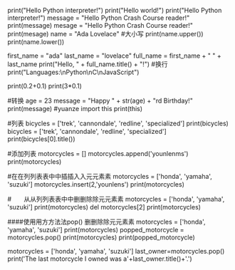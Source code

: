 print("Hello Python interpreter!")
print("Hello world!")
print("Hello Python interpreter!")
message = "Hello Python Crash Course reader!"
print(message)
mesage = "Hello Python Crash Course reader!"
print(mesage)
name = "Ada Lovelace"
#大小写
print(name.upper())
print(name.lower())

first_name = "ada"
last_name = "lovelace"
full_name = first_name + " " + last_name
print("Hello, " + full_name.title() + "!")
#换行
print("Languages:\nPython\nC\nJavaScript")

print(0.2+0.1)
print(3*0.1)

#转换
age = 23
message = "Happy " + str(age) + "rd Birthday!"
print(message)
#yuanze
import this
print(this)

#列表
bicycles = ['trek', 'cannondale', 'redline', 'specialized']
print(bicycles)
bicycles = ['trek', 'cannondale', 'redline', 'specialized']
print(bicycles[0].title())

#添加列表
motorcycles = []
motorcycles.append('younlenms')
print(motorcycles)

#在在列列表表中中插插入入元元素素
motorcycles = ['honda', 'yamaha', 'suzuki']
motorcycles.insert(2,'younlens')
print(motorcycles)

#　　从从列列表表中中删删除除元元素素
motorcycles = ['honda', 'yamaha', 'suzuki']
print(motorcycles)
del motorcycles[2]
print(motorcycles)


####使用用方方法法pop() 删删除除元元素素
motorcycles = ['honda', 'yamaha', 'suzuki']
print(motorcycles)
popped_motorcycle = motorcycles.pop()
print(motorcycles)
print(popped_motorcycle)


motorcycles = ['honda', 'yamaha', 'suzuki']
last_owner=motorcycles.pop()
print('The last motorcycle I owned was a'+last_owner.title()+'.')
